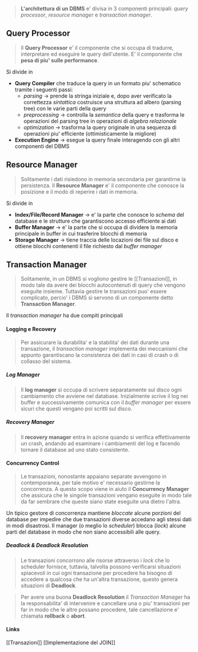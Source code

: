 >**L'architettura di un DBMS** e' divisa in 3 componenti principali: *query processor*, *resource manager* e *transaction manager*.

## Query Processor
>Il **Query Processor** e' il componente che si occupa di tradurre, interpretare ed eseguire le query dell'utente. E' il componente che **pesa di piu' sulle performance**.

Si divide in
- **Query Compiler** che traduce la query in un formato piu' schematico tramite i seguenti passi:
	- *parsing* -> prende la stringa iniziale e, dopo aver verificato la correttezza *sintattica* costruisce una struttura ad albero (parsing tree) con le varie parti della query
	- *preprocessing* -> controlla la *semantica* della query e trasforma le operazioni del parsing tree in operazioni di *algebra relazionale*
	- *optimization* -> trasforma la query originale in una sequenza di operazioni piu' efficiente (ottimisticamente la migliore)
- **Execution Engine** -> esegue la query finale interagendo con gli altri componenti del DBMS

## Resource Manager
>Solitamente i dati risiedono in memoria secondaria per garantirne la persistenza. Il **Resource Manager**  e' il componente che conosce la posizione e il modo di reperire i dati in memoria.

Si divide in
- **Index/File/Record Manager** -> e' la parte che conosce lo *schema* del database e le strutture che garantiscono accesso efficiente ai dati
- **Buffer Manager** -> e' la parte che si occupa di dividere la memoria principale in buffer in cui trasferire blocchi di memoria
- **Storage Manager** -> tiene traccia delle locazioni dei file sul disco e ottiene blocchi contenenti il file richiesto dal *buffer manager*

## Transaction Manager
>Solitamente, in un DBMS si vogliono gestire le [[Transazioni]], in modo tale da avere dei blocchi autocontenuti di query che vengono eseguite insieme. Tuttavia gestire le transazioni puo' essere complicato, percio' i DBMS si servono di un componente detto **Transaction Manager**.

Il *transaction manager* ha due compiti principali
#### Logging e Recovery
>Per assicurare la durabilita' e la stabilita' dei dati durante una transazione, il *transaction manager* implementa dei meccanismi che appunto garantiscano la consistenza dei dati in casi di crash o di collasso del sistema.

##### Log Manager
>Il **log manager** si occupa di scrivere separatamente sul disco ogni cambiamento che avviene nel database. Inizialmente scrive il log nei buffer e successivamente comunica con il *buffer manager* per essere sicuri che questi vengano poi scritti sul disco.

##### Recovery Manager
>Il **recovery manager** entra in azione quando si verifica effettivamente un crash, andando ad esaminare i cambiamenti del log e facendo tornare il database ad uno stato consistente.

#### Concurrency Control
>Le transazioni, nonostante appaiano separate avvengono in contemporanea, per tale motivo e' necessario gestirne la concorrenza. A questo scopo viene in aiuto il **Concurrency Manager** che assicura che le singole transazioni vengano eseguite in modo tale da far sembrare che queste siano state eseguite una dietro l'altra.

Un tipico gestore di concorrenza mantiene *bloccate* alcune porzioni del database per impedire che due transazioni diverse accedano agli stessi dati in modi disastrosi. Il manager (o meglio lo *scheduler*) blocca (*lock*) alcune parti del database in modo che non siano accessibili alle query.
##### Deadlock & Deadlock Resolution
>Le transazioni concorrono alle risorse attraverso i *lock* che lo scheduler fornisce, tuttavia, talvolta possono verificarsi situazioni spiacevoli in cui ogni transazione per procedere ha bisogno di accedere a qualcosa che ha un'altra transazione, questo genera situazioni di **Deadlock**.

>Per avere una buona **Deadlock Resolution** il *Transaction Manager* ha la responsabilita' di intervenire e cancellare una o piu' transazioni per far in modo che le altre possano procedere, tale cancellazione e' chiamata **rollback** o **abort**.

#### Links
[[Transazioni]]
[[Implementazione del JOIN]]